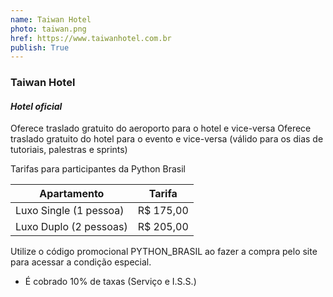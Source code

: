 ```yaml
---
name: Taiwan Hotel
photo: taiwan.png
href: https://www.taiwanhotel.com.br
publish: True
---
```


### Taiwan Hotel
#### _Hotel oficial_

Oferece traslado gratuito do aeroporto para o hotel e vice-versa
Oferece traslado gratuito do hotel para o evento e vice-versa (válido para os dias de tutoriais, palestras e sprints)

Tarifas para participantes da Python Brasil

| Apartamento            | Tarifa    |
|------------------------|-----------|
| Luxo Single (1 pessoa) | R$ 175,00 |
| Luxo Duplo (2 pessoas) | R$ 205,00 |

Utilize o código promocional PYTHON_BRASIL ao fazer a compra pelo site para acessar a condição especial.

* É cobrado 10% de taxas (Serviço e I.S.S.)
